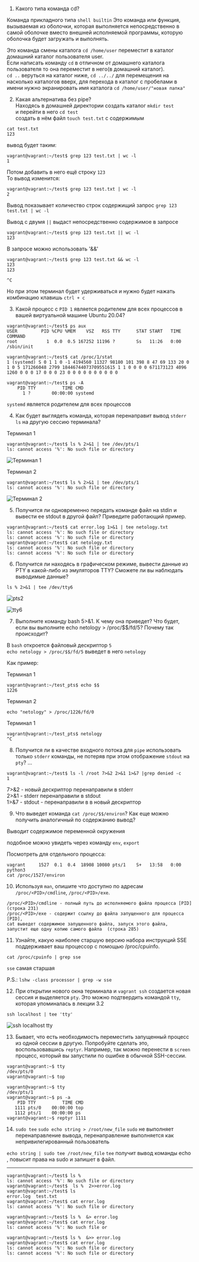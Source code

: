 1. Какого типа команда cd?   

Команда прикладного типа `shell builtin`
Это команда или функция, вызываемая из оболочки, которая выполняется непосредственно в самой оболочке вместо внешней исполняемой программы, которую оболочка будет загружать и выполнять.  

Это команда смены каталога `cd /home/user` переместит в каталог домашний каталог пользователя user.  
Если написать команду `cd` в отличном от домашнего каталога пользователя то она переместит в него(в домашний каталог).  
`cd ..` веруться на каталог ниже, `cd ../../` для перемещения на насколько каталогов вверх, для перехода в каталог с пробелами в имени нужно экранировать имя каталога `cd /home/user/"новая папка"`  


2. Какая альтернатива без pipe?   
Находясь в домашней директории создать каталог `mkdir test`  
и перейти в него `cd test`  
создать в нём файл `touch test.txt` с содержимым  
```
cat test.txt   
123
```
вывод будет таким:  
```
vagrant@vagrant:~/test$ grep 123 test.txt | wc -l
1
```
Потом добавить в него ещё строку `123`  
То вывод изменится:   
```
vagrant@vagrant:~/test$ grep 123 test.txt | wc -l
2
```
Вывод показывает количество строк содержищий запрос `grep 123 test.txt | wc -l`  

Вывод с двумя `||` выдаст непосредственно содержимое в запросе
```
vagrant@vagrant:~/test$ grep 123 test.txt || wc -l
123

```
В запросе можно использовать '&&'  
```
vagrant@vagrant:~/test$ grep 123 test.txt && wc -l
123
123

^C
```
Но при этом терминал будет удерживаться и нужно будет нажать комбинацию клавишь `ctrl + c`   



3. Какой процесс с `PID 1` является родителем для всех процессов в вашей виртуальной машине Ubuntu 20.04?   

```
vagrant@vagrant:~/test$ ps aux
USER         PID %CPU %MEM    VSZ   RSS TTY      STAT START   TIME COMMAND
root           1  0.0  0.5 167252 11196 ?        Ss   11:26   0:00 /sbin/init

```
```
vagrant@vagrant:~/test$ cat /proc/1/stat
1 (systemd) S 0 1 1 0 -1 4194560 11327 98180 101 398 8 47 69 133 20 0 1 0 5 171266048 2799 18446744073709551615 1 1 0 0 0 0 671173123 4096 1260 0 0 0 17 0 0 0 23 0 0 0 0 0 0 0 0 0 0

```

```
vagrant@vagrant:~/test$ ps -A  
    PID TTY          TIME CMD  
      1 ?        00:00:00 systemd  
```



`systemd` является родителем для всех процессов  
   

4. Как будет выглядеть команда, которая перенаправит вывод `stderr ls` на другую сессию терминала?    

Терминал 1

```
vagrant@vagrant:~/test$ ls % 2>&1 | tee /dev/pts/1
ls: cannot access '%': No such file or directory

```

![Терминал 1](img/term1.png)

Терминал 2
```
vagrant@vagrant:~/test$ ls % 2>&1 | tee /dev/pts/1
ls: cannot access '%': No such file or directory

```

![Терминал 2](img/term2.png)



5. Получится ли одновременно передать команде файл на stdin и вывести ее stdout в другой файл? Приведите работающий пример.  

```
vagrant@vagrant:~/test$ cat error.log 1>&1 | tee netology.txt
ls: cannot access '%': No such file or directory
ls: cannot access '%': No such file or directory
vagrant@vagrant:~/test$ cat netology.txt 
ls: cannot access '%': No such file or directory
ls: cannot access '%': No such file or directory

```

6. Получится ли находясь в графическом режиме, вывести данные из PTY в какой-либо из эмуляторов TTY? Сможете ли вы наблюдать выводимые данные?

```
ls % 2>&1 | tee /dev/tty6 
```

![pts2](img/pts2.png)

![tty6](img/tty6.jpg)


7. Выполните команду bash 5>&1. К чему она приведет? Что будет, если вы выполните echo netology > /proc/$$/fd/5? Почему так происходит?

В `bash` откроется файловый дескриптор `5`  
`echo netology > /proc/$$/fd/5` выведет в него `netology`  

Как пример:

Терминал 1
```
vagrant@vagrant:~/test_pts$ echo $$
1226
```
Терминал 2
```
echo "netology" > /proc/1226/fd/0
```
Терминал 1
```
vagrant@vagrant:~/test_pts$ netology
^C
```

8.  Получится ли в качестве входного потока для `pipe` использовать только `stderr` команды, не потеряв при этом отображение `stdout` на `pty`? ...
```
vagrant@vagrant:~/test$ ls -l /root 7>&2 2>&1 1>&7 |grep denied -c 
1
```
7>&2 - новый дескриптор перенаправили в stderr   
2>&1 - stderr перенаправили в stdout   
1>&7 - stdout - перенаправили в в новый дескриптор  

9. Что выведет команда `cat /proc/$$/environ`? Как еще можно получить аналогичный по содержанию вывод?

Выводит содержимое переменной окружения    

подобное можно увидеть через команду `env`, `export`

Посмотреть для отдельного процесса:  
```
vagrant     1527  0.1  0.4  18908 10080 pts/1    S+   13:58   0:00 python3
cat /proc/1527/environ
```

10. Используя `man`, опишите что доступно по адресам `/proc/<PID>/cmdline`, `/proc/<PID>/exe`. 

```
/proc/<PID>/cmdline - полный путь до исполняемого файла процесса [PID]  (строка 231)
/proc/<PID>/exe - содержит ссылку до файла запущенного для процесса [PID], 
cat выведет содержимое запущенного файла, запуск этого файла,  запустит еще одну копию самого файла  (строка 285)
```

11. Узнайте, какую наиболее старшую версию набора инструкций SSE поддерживает ваш процессор с помощью /proc/cpuinfo.  

```
cat /proc/cpuinfo | grep sse
```
`sse` самая старшая 

P.S.:
`lshw -class processor | grep -w sse`

12. При открытии нового окна терминала и `vagrant ssh` создается новая сессия и выделяется `pty`. Это можно подтвердить командой `tty`, которая упоминалась в лекции 3.2   

`ssh localhost | tee 'tty'`

![ssh localhost tty](img/ssh-tty.png)


13. Бывает, что есть необходимость переместить запущенный процесс из одной сессии в другую. Попробуйте сделать это, воспользовавшись `reptyr`. Например, так можно перенести в `screen` процесс, который вы запустили по ошибке в обычной SSH-сессии.   


```
vagrant@vagrant:~$ tty
/dev/pts/0
vagrant@vagrant:~$ top
```

```
vagrant@vagrant:~$ tty
/dev/pts/1
vagrant@vagrant:~$ ps -a
    PID TTY          TIME CMD
   1111 pts/0    00:00:00 top
   1112 pts/1    00:00:00 ps
vagrant@vagrant:~$ reptyr 1111
```

14. `sudo tee`
`sudo echo string > /root/new_file`
`sudo` не выполняет перенаправление вывода, перенаправление выполняется как непривилегированный пользователь

`echo string | sudo tee /root/new_file`
`tee` получит вывод команды echo , повысит права на sudo и запишет в файл.





- - -

```
vagrant@vagrant:~/test$ ls %
ls: cannot access '%': No such file or directory
vagrant@vagrant:~/test$  ls %  2>>error.log
vagrant@vagrant:~/test$ ls
error.log  test.txt
vagrant@vagrant:~/test$ cat error.log 
ls: cannot access '%': No such file or directory
```

```
vagrant@vagrant:~/test$ ls %  &> error.log
vagrant@vagrant:~/test$ cat error.log 
ls: cannot access '%': No such file or 
```

```
vagrant@vagrant:~/test$ ls %  &>> error.log
vagrant@vagrant:~/test$ cat error.log 
ls: cannot access '%': No such file or directory
ls: cannot access '%': No such file or directory
```

